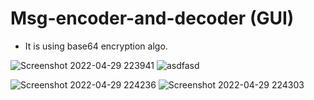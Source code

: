 # Msg-encoder-and-decoder (GUI)
* It is using base64 encryption algo.

![Screenshot 2022-04-29 223941](https://user-images.githubusercontent.com/78251168/165991800-cd538706-c9b8-4d41-9236-ae76cf122a79.png)
![asdfasd](https://user-images.githubusercontent.com/78251168/165991806-80b6b320-93a2-4666-b212-478660f2ec5a.png)


![Screenshot 2022-04-29 224236](https://user-images.githubusercontent.com/78251168/165991810-f6ccd460-ee74-4c08-bb80-90f6ede621d0.png)
![Screenshot 2022-04-29 224303](https://user-images.githubusercontent.com/78251168/165991813-267245ce-21bd-414e-a6bd-e1c1c5494337.png)
